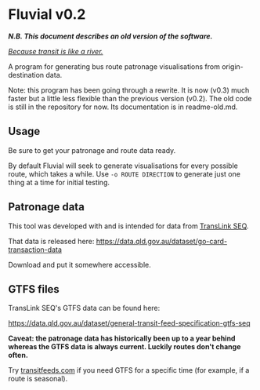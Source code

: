 # Fluvial v0.2

***N.B. This document describes an old version of the software.***

[*Because transit is like a river.*](https://humantransit.org/2011/02/basics-branching-or-how-transit-is-like-a-river.html)

A program for generating bus route patronage visualisations from origin-destination data.

Note: this program has been going through a rewrite. It is now (v0.3) much faster but a little less flexible than the previous version (v0.2).
The old code is still in the repository for now. Its documentation is in readme-old.md. 
## Usage

Be sure to get your patronage and route data ready.

By default Fluvial will seek to generate visualisations for every possible route, which takes a while. Use `-o ROUTE DIRECTION` to generate just one thing at a time for initial testing.

## Patronage data

This tool was developed with and is intended for data from [TransLink SEQ](https://translink.com.au/). 

That data is released here: https://data.qld.gov.au/dataset/go-card-transaction-data

Download and put it somewhere accessible.


## GTFS files

TransLink SEQ's GTFS data can be found here:

https://data.qld.gov.au/dataset/general-transit-feed-specification-gtfs-seq

**Caveat: the patronage data has historically been up to a year behind whereas the GTFS data is always current. Luckily routes don't change often.**

Try [transitfeeds.com](https://transitfeeds.com) if you need GTFS for a specific time (for example, if a route is seasonal).

